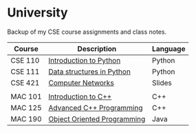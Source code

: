 # University
Backup of my CSE course assignments and class notes.

| Course | Description                           | Language |
|--------|---------------------------------------|----------|
|CSE 110 | [Introduction to Python][CSE 110]     | Python   |
|CSE 111 | [Data structures in Python][CSE 111]  | Python   |
|CSE 421 | [Computer Networks][CSE 421]          | Slides   |
|        |                                       |          |
|MAC 101 | [Introduction to C++][MAC 101]        | C++      |
|MAC 125 | [Advanced C++ Programming][MAC 125]   | C++      |
|MAC 190 | [Object Oriented Programming][MAC 190]| Java     |














[CSE 110]: https://www.bracu.ac.bd/avilable-program/bachelor-science-computer-science-cs#:~:text=Course%20Details-,CSE%20110%3A%20Programming%20Language%20I%20(3%20credits),as%20well%20as%20weekly%20laboratory%20assignments%20to%20reinforce%20the%20lecture%20material.,-Suggested%20Books%3A

[CSE 111]: https://www.bracu.ac.bd/avilable-program/bachelor-science-computer-science-cs#:~:text=CSE%20111%3A%20Programming%20Language%2DII,hour%20laboratory%20work%20each%20week.

[CSE 421]: https://www.bracu.ac.bd/avilable-program/bachelor-science-computer-science-cs#:~:text=Lab%2BFinal%20Exam-,CSE%20421%3A%20Computer%20Networks%20(3%20credits),the%20course%20includes%20a%20compulsory%203%2Dhour%20laboratory%20work%20alternate%20week.,-Prerequisite%3A%20CSE

[MAC 101]: https://laguardia.catalog.cuny.edu/courses/0761321https://laguardia.catalog.cuny.edu/courses/0761321

[MAC 125]: https://laguardia.catalog.cuny.edu/courses/0761351

[MAC 190]: https://laguardia.catalog.cuny.edu/courses/0761361